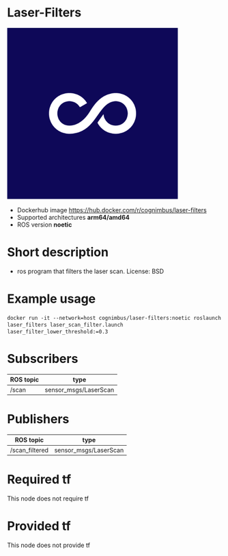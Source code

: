 # Laser-Filters

<img src="./laser-filters/Cogniteam_CMYK_Social_white_on_aubergine.jpg" alt="laser-filters" width="400"/>

* Dockerhub image https://hub.docker.com/r/cognimbus/laser-filters
* Supported architectures <b>arm64/amd64</b>
* ROS version <b>noetic</b>

# Short description
* ros program that filters the laser scan.
License: BSD

# Example usage
```
docker run -it --network=host cognimbus/laser-filters:noetic roslaunch laser_filters laser_scan_filter.launch laser_filter_lower_threshold:=0.3
```

# Subscribers
ROS topic | type
--- | ---
/scan | sensor_msgs/LaserScan


# Publishers
ROS topic | type
--- | ---
/scan_filtered | sensor_msgs/LaserScan


# Required tf
This node does not require tf


# Provided tf
This node does not provide tf


